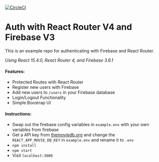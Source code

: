 [![CircleCI](https://circleci.com/gh/jma921/movie-collector.svg?style=svg)](https://circleci.com/gh/jma921/movie-collector)

# Auth with React Router V4 and Firebase V3
This is an example repo for authenticating with Firebase and React Router.

*Using React 15.4.0, React Router 4, and Firebase 3.6.1*

#### Features:
* Protected Routes with React Router
* Register new users with Firebase
* Add new users to ```/users``` in your Firebase database
* Login/Logout Functionality
* Simple Boostrap UI

#### Instructions:
* Swap out the firebase config variables in ```example.env``` with your own variables from firebase
* Get a API key from [themoviedb.org](https://www.themoviedb.org/documentation/api) and change the ```REACT_APP_MOVIE_DB_KEY``` in ```example.env``` and rename it to ```.env```
* ```npm install```
* ```npm start```
* Visit ```localhost:3000```
